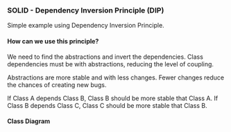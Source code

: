### SOLID - Dependency Inversion Principle (DIP)
Simple example using Dependency Inversion Principle.

#### How can we use this principle?
We need to find the abstractions and invert the dependencies. Class dependencies must be with abstractions, reducing the level of coupling.

Abstractions are more stable and with less changes. Fewer changes reduce the chances of creating new bugs.

If Class A depends Class B, Class B should be more stable that Class A. If Class B depends Class C, Class C should be more stable that Class B.


#### Class Diagram



